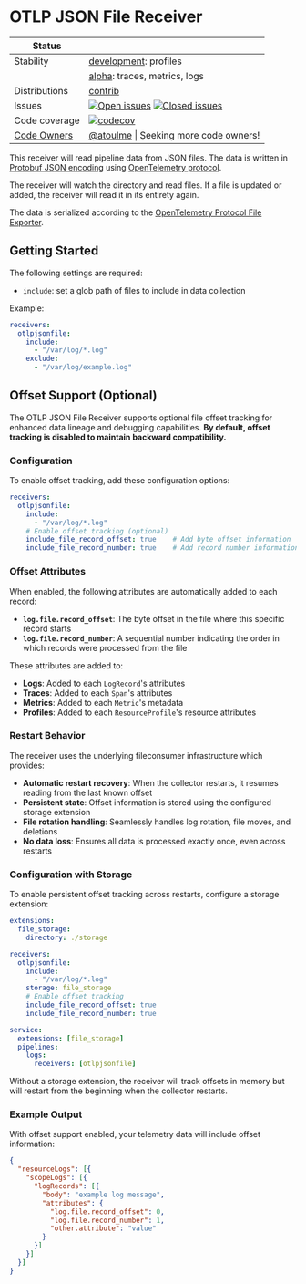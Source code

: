 # OTLP JSON File Receiver

<!-- status autogenerated section -->
| Status        |           |
| ------------- |-----------|
| Stability     | [development]: profiles   |
|               | [alpha]: traces, metrics, logs   |
| Distributions | [contrib] |
| Issues        | [![Open issues](https://img.shields.io/github/issues-search/open-telemetry/opentelemetry-collector-contrib?query=is%3Aissue%20is%3Aopen%20label%3Areceiver%2Fotlpjsonfile%20&label=open&color=orange&logo=opentelemetry)](https://github.com/open-telemetry/opentelemetry-collector-contrib/issues?q=is%3Aopen+is%3Aissue+label%3Areceiver%2Fotlpjsonfile) [![Closed issues](https://img.shields.io/github/issues-search/open-telemetry/opentelemetry-collector-contrib?query=is%3Aissue%20is%3Aclosed%20label%3Areceiver%2Fotlpjsonfile%20&label=closed&color=blue&logo=opentelemetry)](https://github.com/open-telemetry/opentelemetry-collector-contrib/issues?q=is%3Aclosed+is%3Aissue+label%3Areceiver%2Fotlpjsonfile) |
| Code coverage | [![codecov](https://codecov.io/github/open-telemetry/opentelemetry-collector-contrib/graph/main/badge.svg?component=receiver_otlpjsonfile)](https://app.codecov.io/gh/open-telemetry/opentelemetry-collector-contrib/tree/main/?components%5B0%5D=receiver_otlpjsonfile&displayType=list) |
| [Code Owners](https://github.com/open-telemetry/opentelemetry-collector-contrib/blob/main/CONTRIBUTING.md#becoming-a-code-owner)    | [@atoulme](https://www.github.com/atoulme) \| Seeking more code owners! |

[development]: https://github.com/open-telemetry/opentelemetry-collector/blob/main/docs/component-stability.md#development
[alpha]: https://github.com/open-telemetry/opentelemetry-collector/blob/main/docs/component-stability.md#alpha
[contrib]: https://github.com/open-telemetry/opentelemetry-collector-releases/tree/main/distributions/otelcol-contrib
<!-- end autogenerated section -->

This receiver will read pipeline data from JSON files. The data is written in
[Protobuf JSON
encoding](https://developers.google.com/protocol-buffers/docs/proto3#json)
using [OpenTelemetry
protocol](https://github.com/open-telemetry/opentelemetry-proto).

The receiver will watch the directory and read files. If a file is updated or added,
the receiver will read it in its entirety again.

The data is serialized according to the [OpenTelemetry Protocol File Exporter](https://github.com/open-telemetry/opentelemetry-specification/blob/main/specification/protocol/file-exporter.md).

## Getting Started

The following settings are required:

- `include`: set a glob path of files to include in data collection

Example:

```yaml
receivers:
  otlpjsonfile:
    include:
      - "/var/log/*.log"
    exclude:
      - "/var/log/example.log"
```

## Offset Support (Optional)

The OTLP JSON File Receiver supports optional file offset tracking for enhanced data lineage and debugging capabilities. **By default, offset tracking is disabled to maintain backward compatibility.**

### Configuration

To enable offset tracking, add these configuration options:

```yaml
receivers:
  otlpjsonfile:
    include:
      - "/var/log/*.log"
    # Enable offset tracking (optional)
    include_file_record_offset: true    # Add byte offset information
    include_file_record_number: true    # Add record number information
```

### Offset Attributes

When enabled, the following attributes are automatically added to each record:

- **`log.file.record_offset`**: The byte offset in the file where this specific record starts
- **`log.file.record_number`**: A sequential number indicating the order in which records were processed from the file

These attributes are added to:
- **Logs**: Added to each `LogRecord`'s attributes
- **Traces**: Added to each `Span`'s attributes
- **Metrics**: Added to each `Metric`'s metadata
- **Profiles**: Added to each `ResourceProfile`'s resource attributes

### Restart Behavior

The receiver uses the underlying fileconsumer infrastructure which provides:

- **Automatic restart recovery**: When the collector restarts, it resumes reading from the last known offset
- **Persistent state**: Offset information is stored using the configured storage extension
- **File rotation handling**: Seamlessly handles log rotation, file moves, and deletions
- **No data loss**: Ensures all data is processed exactly once, even across restarts

### Configuration with Storage

To enable persistent offset tracking across restarts, configure a storage extension:

```yaml
extensions:
  file_storage:
    directory: ./storage

receivers:
  otlpjsonfile:
    include:
      - "/var/log/*.log"
    storage: file_storage
    # Enable offset tracking
    include_file_record_offset: true
    include_file_record_number: true

service:
  extensions: [file_storage]
  pipelines:
    logs:
      receivers: [otlpjsonfile]
```

Without a storage extension, the receiver will track offsets in memory but will restart from the beginning when the collector restarts.

### Example Output

With offset support enabled, your telemetry data will include offset information:

```json
{
  "resourceLogs": [{
    "scopeLogs": [{
      "logRecords": [{
        "body": "example log message",
        "attributes": {
          "log.file.record_offset": 0,
          "log.file.record_number": 1,
          "other.attribute": "value"
        }
      }]
    }]
  }]
}
```
